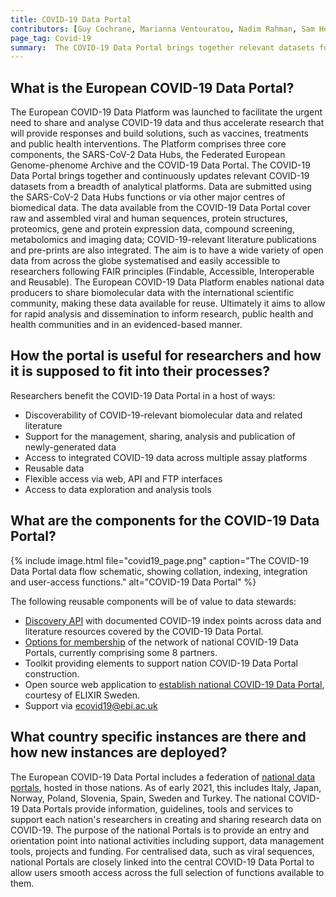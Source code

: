 ```yaml
---
title: COVID-19 Data Portal 
contributors: [Guy Cochrane, Marianna Ventouratou, Nadim Rahman, Sam Holt]
page_tag: Covid-19
summary:  The COVID-19 Data Portal brings together relevant datasets for sharing and analysis in an effort to accelerate coronavirus research. It enables researchers to upload, access and analyse COVID-19 related reference data and specialist datasets.
---
```


## What is the European COVID-19 Data Portal?

The European COVID-19 Data Platform was launched to facilitate the urgent need to share and analyse COVID-19 data and thus accelerate research that will provide responses and build solutions, such as vaccines, treatments and public health interventions. The Platform comprises three core components, the SARS-CoV-2 Data Hubs, the Federated European Genome-phenome Archive and the COVID-19 Data Portal. The COVID-19 Data Portal brings together and continuously updates relevant COVID-19 datasets from a breadth of analytical platforms. Data are submitted using the SARS-CoV-2 Data Hubs functions or via other major centres of biomedical data. The data available from the COVID-19 Data Portal cover raw and assembled viral and human sequences, protein structures, proteomics, gene and protein expression data, compound screening, metabolomics and imaging data; COVID-19-relevant literature publications and pre-prints are also integrated. The aim is to have a wide variety of open data from across the globe systematised and easily accessible to researchers following FAIR principles (Findable, Accessible, Interoperable and Reusable). The European COVID-19 Data Platform enables national data producers to share biomolecular data with the international scientific community, making these data available for reuse. Ultimately it aims to allow for rapid analysis and dissemination to inform research, public health and health communities and in an evidenced-based manner.

## How the portal is useful for researchers and how it is supposed to fit into their processes?

Researchers benefit the COVID-19 Data Portal in a host of ways:
- Discoverability of COVID-19-relevant biomolecular data and related literature
- Support for the management, sharing, analysis and publication of newly-generated data 
- Access to integrated COVID-19 data across multiple assay platforms
- Reusable data
- Flexible access via web, API and FTP interfaces
- Access to data exploration and analysis tools

## What are the components for the COVID-19 Data Portal?

{% include image.html file="covid19_page.png" caption="The COVID-19 Data Portal data flow schematic, showing collation, indexing, integration and user-access functions." alt="COVID-19 Data Portal" %}

The following reusable components will be of value to data stewards:
- [Discovery API](https://www.covid19dataportal.org/api-documentation) with documented COVID-19 index points across data and literature resources covered by the COVID-19 Data Portal.
- [Options for membership](https://www.covid19dataportal.org/partners) of the network of national COVID-19 Data Portals, currently comprising some 8 partners.
- Toolkit providing elements to support nation COVID-19 Data Portal construction.
- Open source web application to [establish national COVID-19 Data Portal](https://github.com/ScilifelabDataCentre/covid-portal), courtesy of ELIXIR Sweden. 
- Support via ecovid19@ebi.ac.uk

## What country specific instances are there and how new instances are deployed?

The European COVID-19 Data Portal includes a federation of [national data portals](https://www.covid19dataportal.org/partners), hosted in those nations. As of early 2021, this includes Italy, Japan, Norway, Poland, Slovenia, Spain, Sweden and Turkey. The national COVID-19 Data Portals provide information, guidelines, tools and services to support each nation's researchers in creating and sharing research data on COVID-19. The purpose of the national Portals is to provide an entry and orientation point into national activities including support, data management tools, projects and funding. For centralised data, such as viral sequences, national Portals are closely linked into the central COVID-19 Data Portal to allow users smooth access across the full selection of functions available to them.

